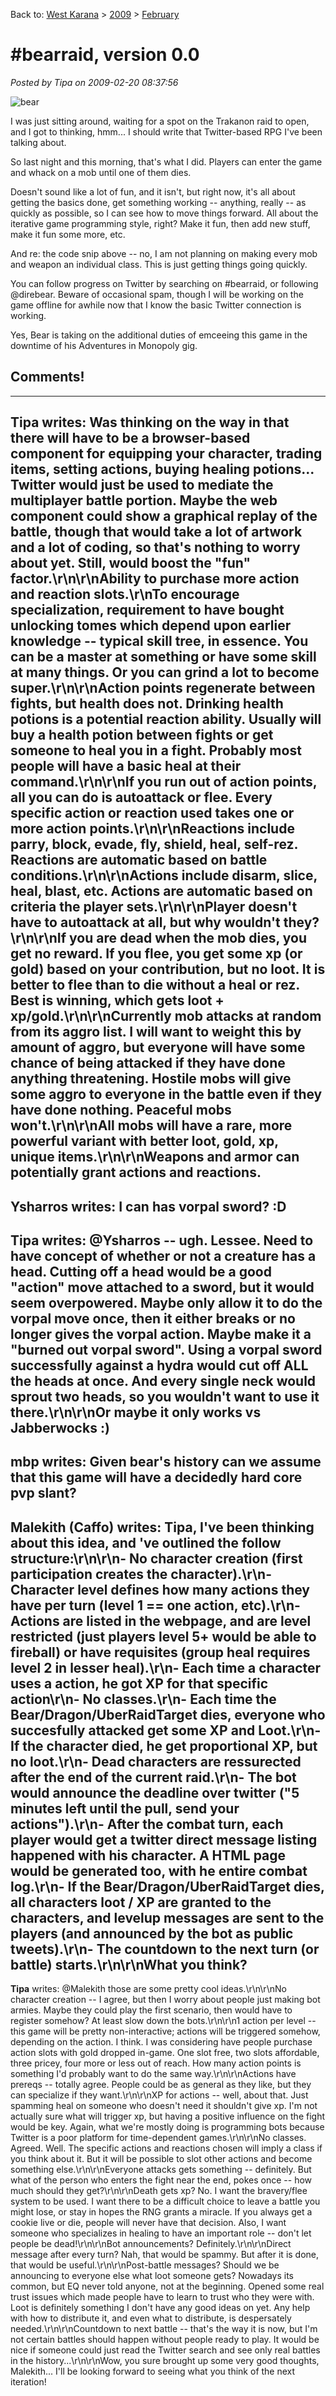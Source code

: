 Back to: [West Karana](/posts/westkarana.md) > [2009](/posts/2009/westkarana.md) > [February](./westkarana.md)
# #bearraid, version 0.0

*Posted by Tipa on 2009-02-20 08:37:56*

![](../../../uploads/2009/02/bear.gif "bear")

I was just sitting around, waiting for a spot on the Trakanon raid to open, and I got to thinking, hmm... I should write that Twitter-based RPG I've been talking about.

So last night and this morning, that's what I did. Players can enter the game and whack on a mob until one of them dies.

Doesn't sound like a lot of fun, and it isn't, but right now, it's all about getting the basics done, get something working -- anything, really -- as quickly as possible, so I can see how to move things forward. All about the iterative game programming style, right? Make it fun, then add new stuff, make it fun some more, etc.

And re: the code snip above -- no, I am not planning on making every mob and weapon an individual class. This is just getting things going quickly.

You can follow progress on Twitter by searching on #bearraid, or following @direbear. Beware of occasional spam, though I will be working on the game offline for awhile now that I know the basic Twitter connection is working.

Yes, Bear is taking on the additional duties of emceeing this game in the downtime of his Adventures in Monopoly gig.

## Comments!
---
**Tipa** writes: Was thinking on the way in that there will have to be a browser-based component for equipping your character, trading items, setting actions, buying healing potions... Twitter would just be used to mediate the multiplayer battle portion. Maybe the web component could show a graphical replay of the battle, though that would take a lot of artwork and a lot of coding, so that's nothing to worry about yet. Still, would boost the "fun" factor.\r\n\r\nAbility to purchase more action and reaction slots.\r\nTo encourage specialization, requirement to have bought unlocking tomes which depend upon earlier knowledge -- typical skill tree, in essence. You can be a master at something or have some skill at many things. Or you can grind a lot to become super.\r\n\r\nAction points regenerate between fights, but health does not. Drinking health potions is a potential reaction ability. Usually will buy a health potion between fights or get someone to heal you in a fight. Probably most people will have a basic heal at their command.\r\n\r\nIf you run out of action points, all you can do is autoattack or flee. Every specific action or reaction used takes one or more action points.\r\n\r\nReactions include parry, block, evade, fly, shield, heal, self-rez. Reactions are automatic based on battle conditions.\r\n\r\nActions include disarm, slice, heal, blast, etc. Actions are automatic based on criteria the player sets.\r\n\r\nPlayer doesn't have to autoattack at all, but why wouldn't they?\r\n\r\nIf you are dead when the mob dies, you get no reward. If you flee, you get some xp (or gold) based on your contribution, but no loot. It is better to flee than to die without a heal or rez. Best is winning, which gets loot + xp/gold.\r\n\r\nCurrently mob attacks at random from its aggro list. I will want to weight this by amount of aggro, but everyone will have some chance of being attacked if they have done anything threatening. Hostile mobs will give some aggro to everyone in the battle even if they have done nothing. Peaceful mobs won't.\r\n\r\nAll mobs will have a rare, more powerful variant with better loot, gold, xp, unique items.\r\n\r\nWeapons and armor can potentially grant actions and reactions.
---
**Ysharros** writes: I can has vorpal sword? :D
---
**Tipa** writes: @Ysharros -- ugh. Lessee. Need to have concept of whether or not a creature has a head. Cutting off a head would be a good "action" move attached to a sword, but it would seem overpowered. Maybe only allow it to do the vorpal move once, then it either breaks or no longer gives the vorpal action. Maybe make it a "burned out vorpal sword". Using a vorpal sword successfully against a hydra would cut off ALL the heads at once. And every single neck would sprout two heads, so you wouldn't want to use it there.\r\n\r\nOr maybe it only works vs Jabberwocks :)
---
**mbp** writes: Given bear's history can we assume that this game will have a decidedly hard core pvp slant?
---
**Malekith (Caffo)** writes: Tipa, I've been thinking about this idea, and 've outlined the follow structure:\r\n\r\n- No character creation (first participation creates the character).\r\n- Character level defines how many actions they have per turn (level 1 == one action, etc).\r\n- Actions are listed in the webpage, and are level restricted (just players level 5+ would be able to fireball) or have requisites (group heal requires level 2 in lesser heal).\r\n- Each time a character uses a action, he got XP for that specific action\r\n- No classes.\r\n- Each time the Bear/Dragon/UberRaidTarget dies, everyone who succesfully attacked get some XP and Loot.\r\n- If the character died, he get proportional XP, but no loot.\r\n- Dead characters are ressurected after the end of the current raid.\r\n- The bot would announce the deadline over twitter ("5 minutes left until the pull, send your actions").\r\n- After the combat turn, each player would get a twitter direct message listing happened with his character. A HTML page would be generated too, with he entire combat log.\r\n- If the Bear/Dragon/UberRaidTarget dies, all characters loot / XP are granted to the characters, and levelup messages are sent to the players (and announced by the bot as public tweets).\r\n- The countdown to the next turn (or battle) starts.\r\n\r\nWhat you think?
---
**Tipa** writes: @Malekith those are some pretty cool ideas.\r\n\r\nNo character creation -- I agree, but then I worry about people just making bot armies. Maybe they could play the first scenario, then would have to register somehow? At least slow down the bots.\r\n\r\n1 action per level -- this game will be pretty non-interactive; actions will be triggered somehow, depending on the action. I think. I was considering have people purchase action slots with gold dropped in-game. One slot free, two slots affordable, three pricey, four more or less out of reach. How many action points is something I'd probably want to do the same way.\r\n\r\nActions have prereqs -- totally agree. People could be as general as they like, but they can specialize if they want.\r\n\r\nXP for actions -- well, about that. Just spamming heal on someone who doesn't need it shouldn't give xp. I'm not actually sure what will trigger xp, but having a positive influence on the fight would be key. Again, what we're mostly doing is programming bots because Twitter is a poor platform for time-dependent games.\r\n\r\nNo classes. Agreed. Well. The specific actions and reactions chosen will imply a class if you think about it. But it will be possible to slot other actions and become something else.\r\n\r\nEveryone attacks gets something -- definitely. But what of the person who enters the fight near the end, pokes once -- how much should they get?\r\n\r\nDeath gets xp? No. I want the bravery/flee system to be used. I want there to be a difficult choice to leave a battle you might lose, or stay in hopes the RNG grants a miracle. If you always get a cookie live or die, people will never have that decision. Also, I want someone who specializes in healing to have an important role -- don't let people be dead!\r\n\r\nBot announcements? Definitely.\r\n\r\nDirect message after every turn? Nah, that would be spammy. But after it is done, that would be useful.\r\n\r\nPost-battle messages? Should we be announcing to everyone else what loot someone gets? Nowadays its common, but EQ never told anyone, not at the beginning. Opened some real trust issues which made people have to learn to trust who they were with. Loot is definitely something I don't have any good ideas on yet. Any help with how to distribute it, and even what to distribute, is despersately needed.\r\n\r\nCountdown to next battle -- that's the way it is now, but I'm not certain battles should happen without people ready to play. It would be nice if someone could just read the Twitter search and see only real battles in the history...\r\n\r\nWow, you sure brought up some very good thoughts, Malekith... I'll be looking forward to seeing what you think of the next iteration!
